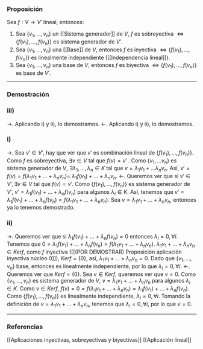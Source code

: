 ### Proposición

Sea $f: V \rightarrow V'$ lineal, entonces:
1. Sea $\{v_1, \dots, v_n\}$ un [[Sistema generador]] de $V$, $f$ es sobreyectiva $\iff \{f(v_1), \dots, f(v_n)\}$ es sistema generador de $V'$.
2. Sea $\{v_1, \dots, v_n\}$ una [[Base]] de $V$, entonces $f$ es inyectiva $\iff \{f(v_1), \dots, f(v_n)\}$ es linealmente independiente ([[Independencia lineal]]).
3. Sea $\{v_1, \dots, v_n\}$ una base de $V$, entonces $f$ es biyectiva $\iff \{f(v_1), \dots, f(v_n) \}$ es base de $V'$.

---
### Demostración

### iii)
$\rightarrow$. Aplicando i) y ii), lo demostramos.
$\leftarrow$. Aplicando i) y ii), lo demostramos.
### i)
$\rightarrow$. Sea $v' \in V'$, hay que ver que $v'$ es combinación lineal de $\{f(v_1), \dots, f(v_n) \}$. Como $f$ es sobreyectiva, $\exists v \in V$ tal que $f(v) = v'$ . Como $\{v_1, \dots v_n\}$ es sistema generador de $V$, $\exists \lambda_1, \dots, \lambda_n \in K$ tal que $v = \lambda_1 v_1 + \dots \lambda_n v_n$. Así, $v' = f(v) = f(\lambda_1 v_1 + \dots + \lambda_n v_n) =$ $\lambda_1 f(v_1) + \dots + \lambda_n v_n$.
$\leftarrow$. Queremos ver que si $v' \in V', \exists v \in V$ tal que $f(v) = v'$. Como $\{f(v_1), \dots, f(v_n) \}$ es sistema generador de $V'$, $v' = \lambda_1 f(v_1) + \dots + \lambda_n f(v_n)$ para algunos $\lambda_i \in K$. Así, tenemos que $v' = \lambda_1 f(v_1) + \dots + \lambda_n f(v_n) = f(\lambda_1 v_1 + \dots + \lambda_n v_n)$. Sea $v = \lambda_1 v_1 + \dots + \lambda_n v_n$, entonces ya lo tenemos demostrado.
### ii)
$\rightarrow$. Queremos ver que si $\lambda_1 f(v_1) + \dots + \lambda_n f(v_n) = 0$ entonces $\lambda_i = 0, \forall i$. Tenemos que $0 = \lambda_1 f(v_1) + \dots + \lambda_n f(v_n) = f(\lambda_1 v_1 + \dots + \lambda_n v_n)$. $\lambda_1 v_1 + \dots + \lambda_n v_n \in Kerf$, como $f$ inyectiva ([[(POR DEMOSTRAR) Proposición aplicación inyectiva núcleo 0]]), $Kerf = \{0\}$, así, $\lambda_1 v_1 + \dots + \lambda_n v_n = 0$. Dado que $\{v_1, \dots, v_n\}$ base, entonces es linealmente independiente, por lo que $\lambda_i = 0, \forall i$.
$\leftarrow$. Queremos ver que $Kerf = \{0\}$. Sea $v \in Kerf$, queremos ver que $v = 0$. Como $\{v_1, \dots, v_n\}$ es sistema generador de $V$, $v= \lambda_1 v_1 + \dots + \lambda_n v_n$ para algunos $\lambda_i \in K$. Como $v \in Kerf$, $f(v) = 0 = f(\lambda_1 v_1 + \dots + \lambda_n v_n) = \lambda_1 f(v_1) + \dots + \lambda_n f(v_n)$. Como $\{f(v_1), \dots, f(v_n)\}$ es linealmente independiente, $\lambda_i = 0, \forall i$. Tomando la definición de $v = \lambda_1 v_1 + \dots + \lambda_n v_n$, tenemos que $\lambda_i = 0, \forall i$, por lo que $v = 0$.

---
### Referencias

[[Aplicaciones inyectivas, sobreyectivas y biyectivas]]
[[Aplicación lineal]]